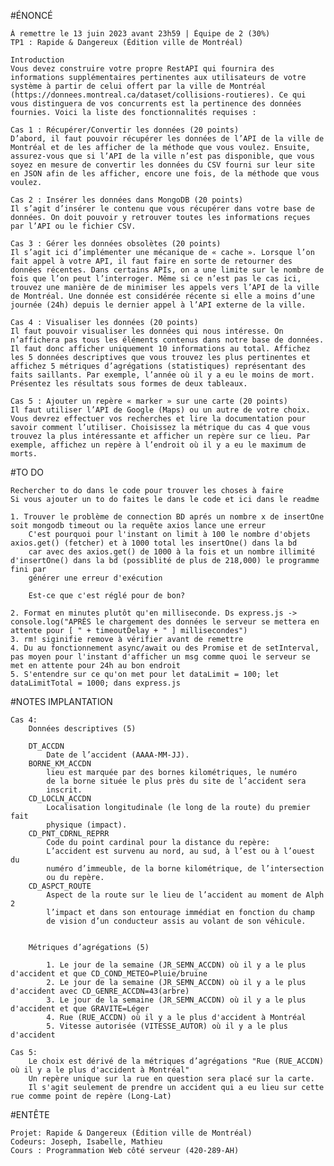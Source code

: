#ÉNONCÉ

    À remettre le 13 juin 2023 avant 23h59 | Équipe de 2 (30%)
    TP1 : Rapide & Dangereux (Édition ville de Montréal)

    Introduction
    Vous devez construire votre propre RestAPI qui fournira des informations supplémentaires pertinentes aux utilisateurs de votre système à partir de celui offert par la ville de Montréal (https://donnees.montreal.ca/dataset/collisions-routieres). Ce qui vous distinguera de vos concurrents est la pertinence des données fournies. Voici la liste des fonctionnalités requises :

    Cas 1 : Récupérer/Convertir les données (20 points)
    D’abord, il faut pouvoir récupérer les données de l’API de la ville de Montréal et de les afficher de la méthode que vous voulez. Ensuite, assurez-vous que si l’API de la ville n’est pas disponible, que vous soyez en mesure de convertir les données du CSV fourni sur leur site en JSON afin de les afficher, encore une fois, de la méthode que vous voulez.

    Cas 2 : Insérer les données dans MongoDB (20 points)
    Il s’agit d’insérer le contenu que vous récupérer dans votre base de données. On doit pouvoir y retrouver toutes les informations reçues par l’API ou le fichier CSV.

    Cas 3 : Gérer les données obsolètes (20 points)
    Il s’agit ici d’implémenter une mécanique de « cache ». Lorsque l’on fait appel à votre API, il faut faire en sorte de retourner des données récentes. Dans certains APIs, on a une limite sur le nombre de fois que l’on peut l’interroger. Même si ce n’est pas le cas ici, trouvez une manière de de minimiser les appels vers l’API de la ville de Montréal. Une donnée est considérée récente si elle a moins d’une journée (24h) depuis le dernier appel à l’API externe de la ville.

    Cas 4 : Visualiser les données (20 points)
    Il faut pouvoir visualiser les données qui nous intéresse. On n’affichera pas tous les éléments contenus dans notre base de données. Il faut donc afficher uniquement 10 informations au total. Affichez les 5 données descriptives que vous trouvez les plus pertinentes et affichez 5 métriques d’agrégations (statistiques) représentant des faits saillants. Par exemple, l’année où il y a eu le moins de mort. Présentez les résultats sous formes de deux tableaux.

    Cas 5 : Ajouter un repère « marker » sur une carte (20 points)
    Il faut utiliser l’API de Google (Maps) ou un autre de votre choix. Vous devrez effectuer vos recherches et lire la documentation pour savoir comment l’utiliser. Choisissez la métrique du cas 4 que vous trouvez la plus intéressante et afficher un repère sur ce lieu. Par exemple, affichez un repère à l’endroit où il y a eu le maximum de morts.

#TO DO

    Rechercher to do dans le code pour trouver les choses à faire
    Si vous ajouter un to do faites le dans le code et ici dans le readme
     
    1. Trouver le problème de connection BD aprés un nombre x de insertOne soit mongodb timeout ou la requête axios lance une erreur
        C'est pourquoi pour l'instant on limit à 100 le nombre d'objets axios.get() (fetcher) et à 1000 total les insertOne() dans la bd
        car avec des axios.get() de 1000 à la fois et un nombre illimité d'insertOne() dans la bd (possiblité de plus de 218,000) le programme fini par
        générer une erreur d'exécution

        Est-ce que c'est réglé pour de bon?

    2. Format en minutes plutôt qu'en milliseconde. Ds express.js -> console.log("APRÈS le chargement des données le serveur se mettera en attente pour [ " + timeoutDelay + " ] millisecondes")
    3. rm! siginifie remove à vérifier avant de remettre
    4. Du au fonctionnement async/await ou des Promise et de setInterval, pas moyen pour l'instant d'afficher un msg comme quoi le serveur se met en attente pour 24h au bon endroit
    5. S'entendre sur ce qu'on met pour let dataLimit = 100; let dataLimitTotal = 1000; dans express.js

#NOTES IMPLANTATION

    Cas 4: 
        Données descriptives (5)

        DT_ACCDN
            Date de l’accident (AAAA-MM-JJ).
        BORNE_KM_ACCDN
            lieu est marquée par des bornes kilométriques, le numéro
            de la borne située le plus près du site de l’accident sera
            inscrit.
        CD_LOCLN_ACCDN
            Localisation longitudinale (le long de la route) du premier fait 
            physique (impact).
        CD_PNT_CDRNL_REPRR
            Code du point cardinal pour la distance du repère:
            L’accident est survenu au nord, au sud, à l’est ou à l’ouest du
            numéro d’immeuble, de la borne kilométrique, de l’intersection
            ou du repère.
        CD_ASPCT_ROUTE
            Aspect de la route sur le lieu de l’accident au moment de Alph 2
            l’impact et dans son entourage immédiat en fonction du champ
            de vision d’un conducteur assis au volant de son véhicule.


        Métriques d’agrégations (5)

            1. Le jour de la semaine (JR_SEMN_ACCDN) où il y a le plus d'accident et que CD_COND_METEO=Pluie/bruine
            2. Le jour de la semaine (JR_SEMN_ACCDN) où il y a le plus d'accident avec CD_GENRE_ACCDN=43(arbre)
            3. Le jour de la semaine (JR_SEMN_ACCDN) où il y a le plus d'accident et que GRAVITE=Léger
            4. Rue (RUE_ACCDN) où il y a le plus d'accident à Montréal
            5. Vitesse autorisée (VITESSE_AUTOR) où il y a le plus d'accident

    Cas 5:
        Le choix est dérivé de la métriques d’agrégations "Rue (RUE_ACCDN) où il y a le plus d'accident à Montréal"
        Un repère unique sur la rue en question sera placé sur la carte. 
        Il s'agit seulement de prendre un accident qui a eu lieu sur cette rue comme point de repère (Long-Lat)

#ENTÊTE
   
    Projet: Rapide & Dangereux (Édition ville de Montréal)
    Codeurs: Joseph, Isabelle, Mathieu
    Cours : Programmation Web côté serveur (420-289-AH)
    
